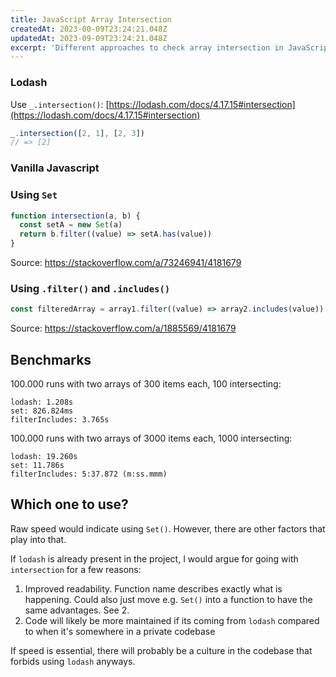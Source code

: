```yaml
---
title: JavaScript Array Intersection
createdAt: 2023-00-09T23:24:21.048Z
updatedAt: 2023-09-09T23:24:21.048Z
excerpt: 'Different approaches to check array intersection in JavaScript'
---
```


### Lodash

Use `_.intersection()`: [https://lodash.com/docs/4.17.15#intersection](https://lodash.com/docs/4.17.15#intersection)

```js
_.intersection([2, 1], [2, 3])
// => [2]
```

### Vanilla Javascript

### Using `Set`

```js
function intersection(a, b) {
  const setA = new Set(a)
  return b.filter((value) => setA.has(value))
}
```

Source: [https://stackoverflow.com/a/73246941/4181679
](https://stackoverflow.com/a/73246941/4181679)

### Using `.filter()` and `.includes()`

```js
const filteredArray = array1.filter((value) => array2.includes(value))
```

Source: [https://stackoverflow.com/a/1885569/4181679
](https://stackoverflow.com/a/1885569/4181679)

## Benchmarks

100.000 runs with two arrays of 300 items each, 100 intersecting:

```
lodash: 1.208s
set: 826.824ms
filterIncludes: 3.765s
```

100.000 runs with two arrays of 3000 items each, 1000 intersecting:

```
lodash: 19.260s
set: 11.786s
filterIncludes: 5:37.872 (m:ss.mmm)
```

## Which one to use?

Raw speed would indicate using `Set()`. However, there are other factors that play into that.

If `lodash` is already present in the project, I would argue for going with `intersection` for a few reasons:

1. Improved readability. Function name describes exactly what is happening. Could also just move e.g. `Set()` into a function to have the same advantages. See 2.
2. Code will likely be more maintained if its coming from `lodash` compared to when it's somewhere in a private codebase

If speed is essential, there will probably be a culture in the codebase that forbids using `lodash` anyways.
